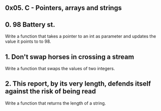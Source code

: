 ## 0x05. C - Pointers, arrays and strings

## 0. 98 Battery st.

Write a function that takes a pointer to an int as parameter and updates the value it points to to 98.

## 1. Don't swap horses in crossing a stream

Write a function that swaps the values of two integers.

## 2. This report, by its very length, defends itself against the risk of being read

Write a function that returns the length of a string.

##

